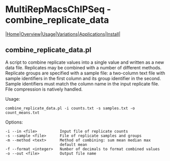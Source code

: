 # MultiRepMacsChIPSeq - combine\_replicate\_data

|[Home](Readme.md)|[Overview](Overview.md)|[Usage](Usage.md)|[Variations](Variations.md)|[Applications](applications.md)|[Install](Install.md)|

## combine\_replicate\_data.pl

A script to combine replicate values into a single value and 
written as a new data file. Replicates may be combined with a 
number of different methods. Replicate groups are specified with 
a sample file: a two-column text file with sample identifiers in 
the first column and its group identifier in the second. Sample 
identifiers must match the column name in the input replicate file. 
File compression is natively handled.

Usage: 

	combine_replicate_data.pl -i counts.txt -s samples.txt -o count_means.txt

Options:

	-i --in <file>          Input file of replicate counts
	-s --sample <file>      File of replicate samples and groups
	-m --method <text>      Method of combining: sum mean median max
							default mean
	-f --format <integer>   Number of decimals to format combined values
	-o --out <file>         Output file name


